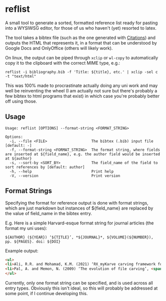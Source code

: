 # reflist

A small tool to generate a sorted, formatted reference list ready for pasting into a WYSIWSG editor, for those of us who haven't (yet) resorted to latex.

The tool takes a bibtex file (such as the one generated with [Citations](https://gitlab.gnome.org/World/citations)) and outputs the HTML that represents it,
in a format that can be understood by Google Docs and OnlyOffice (others will likely work).

On linux, the output can be piped through `xclip` or `wl-copy` to automatically copy it to the clipboard with the correct MIME type, e.g.:
```
reflist -i bibliography.bib -f 'Title: ${title}, etc.' | xclip -sel c -t "text/html"
```

This was 100% made to procrastinate actually doing any uni work and may well be reinventing the wheel (I am actually not sure but there's probably a few bibtex to html programs that exist) in which case you're probably better off using those.

## Usage

```
Usage: reflist [OPTIONS] --format-string <FORMAT_STRING>

Options:
  -i, --file <FILE>                    The bibtex (.bib) input file [default: -]
  -f, --format-string <FORMAT_STRING>  The format string, where fields are inserted at ${field_name}, e.g. the author field would be inserted at ${author}
  -s, --sort-by <SORT_BY>              The field_name of the field to sort references by [default: author]
  -h, --help                           Print help
  -V, --version                        Print version
```

## Format Strings

Specifying the format for reference output is done with format strings, which are just markdown but instances of ${field_name} are replaced by the value of field_name in the bibtex entry.

E.g. Here is a simple Harvard-esque format string for journal articles (the format my uni uses):
```
${AUTHOR} (${YEAR}) ‘${TITLE}’, *${JOURNAL}*, ${VOLUME}(${NUMBER}), pp. ${PAGES}. doi: ${DOI}
```
Example output:
```html
<ul>
<li>Ali, R.R. and Mohamad, K.M. (2021) ‘RX_myKarve carving framework for reassembling complex fragementations of JPEG images’, <span style="font-style:italic;">Journal of King Saud University. Computer and information sciences</span>, 33(1), pp. 21-32. doi: 10.1016/j.jksuci.2018.12.007</li>
<li>Pal, A. and Memon, N. (2009) ‘The evolution of file carving’, <span style="font-style:italic;">IEEE Signal Processing Magazine</span>, 26(2), pp. 59-71. doi: 10.1109/MSP.2008.931081</li>
</ul>
```

Currently, only one format string can be specified, and is used across all entry types. Obviously this isn't ideal, so this will probably be addressed at some point, if I continue developing this.
